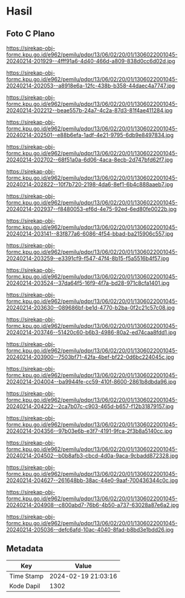 # Hasil

## Foto C Plano

https://sirekap-obj-formc.kpu.go.id/e962/pemilu/pdpr/13/06/02/20/01/1306022001045-20240214-201929--4fff91a6-4d40-466d-a809-838d0cc6d02d.jpg

https://sirekap-obj-formc.kpu.go.id/e962/pemilu/pdpr/13/06/02/20/01/1306022001045-20240214-202053--a8918e6a-12fc-438b-b358-44daec4a7747.jpg

https://sirekap-obj-formc.kpu.go.id/e962/pemilu/pdpr/13/06/02/20/01/1306022001045-20240214-202212--beae557b-24a7-4c2a-87d3-81f4ae411284.jpg

https://sirekap-obj-formc.kpu.go.id/e962/pemilu/pdpr/13/06/02/20/01/1306022001045-20240214-202501--e88b6efa-1adf-4e21-9795-6db9e8497834.jpg

https://sirekap-obj-formc.kpu.go.id/e962/pemilu/pdpr/13/06/02/20/01/1306022001045-20240214-202702--68f51a0a-6d06-4aca-8ecb-2d747bfd62f7.jpg

https://sirekap-obj-formc.kpu.go.id/e962/pemilu/pdpr/13/06/02/20/01/1306022001045-20240214-202822--10f7b720-2198-4da6-8ef1-6b4c888aaeb7.jpg

https://sirekap-obj-formc.kpu.go.id/e962/pemilu/pdpr/13/06/02/20/01/1306022001045-20240214-202937--f8480053-ef6d-4e75-92ed-6ed80fe0022b.jpg

https://sirekap-obj-formc.kpu.go.id/e962/pemilu/pdpr/13/06/02/20/01/1306022001045-20240214-203141--83f877a6-6086-4f54-bbad-ba215906c557.jpg

https://sirekap-obj-formc.kpu.go.id/e962/pemilu/pdpr/13/06/02/20/01/1306022001045-20240214-203259--e3391cf9-f547-47f4-8b15-f5a5516b4f57.jpg

https://sirekap-obj-formc.kpu.go.id/e962/pemilu/pdpr/13/06/02/20/01/1306022001045-20240214-203524--37da64f5-16f9-4f7a-bd28-971c8cfa1401.jpg

https://sirekap-obj-formc.kpu.go.id/e962/pemilu/pdpr/13/06/02/20/01/1306022001045-20240214-203630--089686bf-be1d-4770-b2ba-0f2c21c57c08.jpg

https://sirekap-obj-formc.kpu.go.id/e962/pemilu/pdpr/13/06/02/20/01/1306022001045-20240214-203746--51420c60-b6b3-4986-80a2-ed74caa8fdd1.jpg

https://sirekap-obj-formc.kpu.go.id/e962/pemilu/pdpr/13/06/02/20/01/1306022001045-20240214-203900--7503bf71-42fa-4bef-bf22-0d6bc224045c.jpg

https://sirekap-obj-formc.kpu.go.id/e962/pemilu/pdpr/13/06/02/20/01/1306022001045-20240214-204004--ba9944fe-cc59-410f-8600-2861b8dbda96.jpg

https://sirekap-obj-formc.kpu.go.id/e962/pemilu/pdpr/13/06/02/20/01/1306022001045-20240214-204222--2ca7b07c-c903-465d-b657-f12b31879157.jpg

https://sirekap-obj-formc.kpu.go.id/e962/pemilu/pdpr/13/06/02/20/01/1306022001045-20240214-204356--97b03e6b-e3f7-4191-9fca-2f3b8a5140cc.jpg

https://sirekap-obj-formc.kpu.go.id/e962/pemilu/pdpr/13/06/02/20/01/1306022001045-20240214-204502--b0b8afb3-cbcd-4d0a-9aca-9cbadd872328.jpg

https://sirekap-obj-formc.kpu.go.id/e962/pemilu/pdpr/13/06/02/20/01/1306022001045-20240214-204627--261648bb-38ac-44e0-9aaf-700436344c0c.jpg

https://sirekap-obj-formc.kpu.go.id/e962/pemilu/pdpr/13/06/02/20/01/1306022001045-20240214-204908--c800abd7-76b6-4b50-a737-63028a87e6a2.jpg

https://sirekap-obj-formc.kpu.go.id/e962/pemilu/pdpr/13/06/02/20/01/1306022001045-20240214-205036--defc6afd-10ac-4040-8fad-b8bd3e1bdd26.jpg


## Metadata

| Key        | Value               |
| ---------- | ------------------- |
| Time Stamp | 2024-02-19 21:03:16 |
| Kode Dapil | 1302                |



